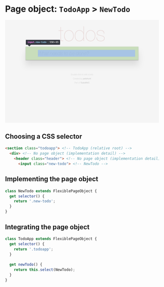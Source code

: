 # Page object: `TodoApp` > `NewTodo`

![new-todo](../images/new-todo.png)

## Choosing a CSS selector

```html
<section class="todoapp"> <!-- TodoApp (relative root) -->
  <div> <!-- No page object (implementation detail) -->
    <header class="header"> <!-- No page object (implementation detail) -->
      <input class="new-todo"> <!-- NewTodo -->
```

## Implementing the page object

```js
class NewTodo extends FlexiblePageObject {
  get selector() {
    return '.new-todo';
  }
}
```

## Integrating the page object

```js
class TodoApp extends FlexiblePageObject {
  get selector() {
    return '.todoapp';
  }

  get newTodo() {
    return this.select(NewTodo);
  }
}
```
